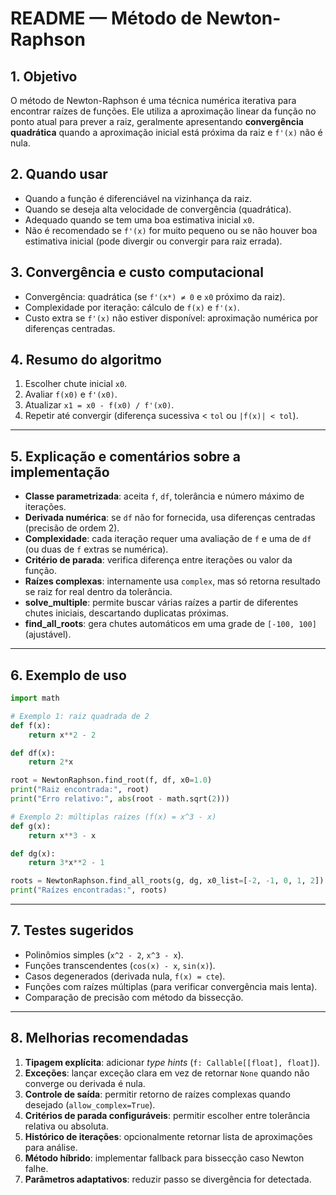 # README — Método de Newton-Raphson

## 1. Objetivo

O método de Newton-Raphson é uma técnica numérica iterativa para encontrar raízes de funções. Ele utiliza a aproximação linear da função no ponto atual para prever a raiz, geralmente apresentando **convergência quadrática** quando a aproximação inicial está próxima da raiz e `f'(x)` não é nula.

## 2. Quando usar

* Quando a função é diferenciável na vizinhança da raiz.
* Quando se deseja alta velocidade de convergência (quadrática).
* Adequado quando se tem uma boa estimativa inicial `x0`.
* Não é recomendado se `f'(x)` for muito pequeno ou se não houver boa estimativa inicial (pode divergir ou convergir para raiz errada).

## 3. Convergência e custo computacional

* Convergência: quadrática (se `f'(x*) ≠ 0` e `x0` próximo da raiz).
* Complexidade por iteração: cálculo de `f(x)` e `f'(x)`.
* Custo extra se `f'(x)` não estiver disponível: aproximação numérica por diferenças centradas.

## 4. Resumo do algoritmo

1. Escolher chute inicial `x0`.
2. Avaliar `f(x0)` e `f'(x0)`.
3. Atualizar `x1 = x0 - f(x0) / f'(x0)`.
4. Repetir até convergir (diferença sucessiva < `tol` ou `|f(x)| < tol`).

---

## 5. Explicação e comentários sobre a implementação

* **Classe parametrizada**: aceita `f`, `df`, tolerância e número máximo de iterações.
* **Derivada numérica**: se `df` não for fornecida, usa diferenças centradas (precisão de ordem 2).
* **Complexidade**: cada iteração requer uma avaliação de `f` e uma de `df` (ou duas de `f` extras se numérica).
* **Critério de parada**: verifica diferença entre iterações ou valor da função.
* **Raízes complexas**: internamente usa `complex`, mas só retorna resultado se raiz for real dentro da tolerância.
* **solve\_multiple**: permite buscar várias raízes a partir de diferentes chutes iniciais, descartando duplicatas próximas.
* **find\_all\_roots**: gera chutes automáticos em uma grade de `[-100, 100]` (ajustável).

---

## 6. Exemplo de uso

```python
import math

# Exemplo 1: raiz quadrada de 2
def f(x):
    return x**2 - 2

def df(x):
    return 2*x

root = NewtonRaphson.find_root(f, df, x0=1.0)
print("Raiz encontrada:", root)
print("Erro relativo:", abs(root - math.sqrt(2)))

# Exemplo 2: múltiplas raízes (f(x) = x^3 - x)
def g(x):
    return x**3 - x

def dg(x):
    return 3*x**2 - 1

roots = NewtonRaphson.find_all_roots(g, dg, x0_list=[-2, -1, 0, 1, 2])
print("Raízes encontradas:", roots)
```

---

## 7. Testes sugeridos

* Polinômios simples (`x^2 - 2`, `x^3 - x`).
* Funções transcendentes (`cos(x) - x`, `sin(x)`).
* Casos degenerados (derivada nula, `f(x) = cte`).
* Funções com raízes múltiplas (para verificar convergência mais lenta).
* Comparação de precisão com método da bissecção.

---

## 8. Melhorias recomendadas

1. **Tipagem explícita**: adicionar *type hints* (`f: Callable[[float], float]`).
2. **Exceções**: lançar exceção clara em vez de retornar `None` quando não converge ou derivada é nula.
3. **Controle de saída**: permitir retorno de raízes complexas quando desejado (`allow_complex=True`).
4. **Critérios de parada configuráveis**: permitir escolher entre tolerância relativa ou absoluta.
5. **Histórico de iterações**: opcionalmente retornar lista de aproximações para análise.
6. **Método híbrido**: implementar fallback para bissecção caso Newton falhe.
7. **Parâmetros adaptativos**: reduzir passo se divergência for detectada.
